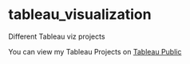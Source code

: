 # tableau_visualization
Different Tableau viz projects

You can view my Tableau Projects on <a href="https://public.tableau.com/app/profile/devvrat.mungekar/vizzes">Tableau Public</a>
